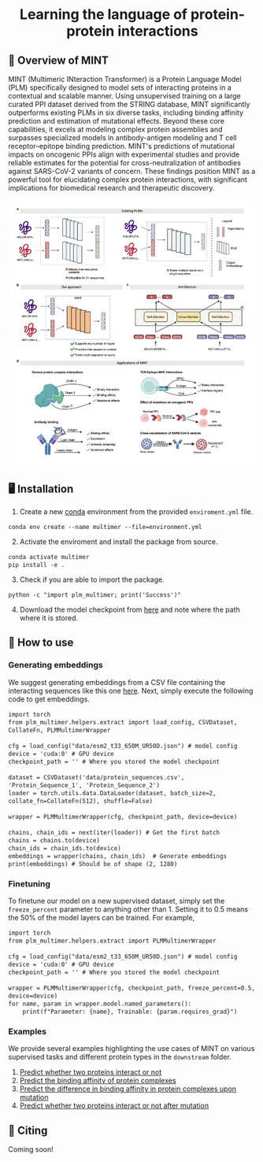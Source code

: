 <h1 align="center">
  Learning the language of protein-protein interactions 
</h1>

## 🧬 Overview of MINT

MINT (Multimeric INteraction Transformer) is a Protein Language Model (PLM) specifically designed to model sets of interacting proteins in a contextual and scalable manner. Using unsupervised training on a large curated PPI dataset derived from the STRING database, MINT significantly outperforms existing PLMs in six diverse tasks, including binding affinity prediction and estimation of mutational effects. Beyond these core capabilities, it excels at modeling complex protein assemblies and surpasses specialized models in antibody-antigen modeling and T cell receptor–epitope binding prediction. MINT's predictions of mutational impacts on oncogenic PPIs align with experimental studies and provide reliable estimates for the potential for cross-neutralization of antibodies against SARS-CoV-2 variants of concern. These findings position MINT as a powerful tool for elucidating complex protein interactions, with significant implications for biomedical research and therapeutic discovery.

![PLM-Multimer](./static/figure.png)

## 🖥️ Installation 

1. Create a new [conda](https://docs.anaconda.com/miniconda/install/) environment from the provided `enviroment.yml` file. 

```
conda env create --name multimer --file=environment.yml
```

2. Activate the enviroment and install the package from source.

```
conda activate multimer
pip install -e .
```

3. Check if you are able to import the package.

```
python -c "import plm_multimer; print('Success')" 
```

4. Download the model checkpoint from [here]() and note where the path where it is stored. 

## 🚀 How to use 

### Generating embeddings

We suggest generating embeddings from a CSV file containing the interacting sequences like this one [here](./data/protein_sequences.csv). Next, simply execute the following code to get embeddings. 

```
import torch
from plm_multimer.helpers.extract import load_config, CSVDataset, CollateFn, PLMMultimerWrapper

cfg = load_config("data/esm2_t33_650M_UR50D.json") # model config
device = 'cuda:0' # GPU device
checkpoint_path = '' # Where you stored the model checkpoint

dataset = CSVDataset('data/protein_sequences.csv', 'Protein_Sequence_1', 'Protein_Sequence_2')
loader = torch.utils.data.DataLoader(dataset, batch_size=2, collate_fn=CollateFn(512), shuffle=False) 

wrapper = PLMMultimerWrapper(cfg, checkpoint_path, device=device)

chains, chain_ids = next(iter(loader)) # Get the first batch
chains = chains.to(device)
chain_ids = chain_ids.to(device)
embeddings = wrapper(chains, chain_ids)  # Generate embeddings
print(embeddings) # Should be of shape (2, 1280)
```

### Finetuning 

To finetune our model on a new supervised dataset, simply set the `freeze_percent` parameter to anything other than 1. Setting it to 0.5 means the 50% of the model layers can be trained. For example, 

```
import torch
from plm_multimer.helpers.extract import PLMMultimerWrapper

cfg = load_config("data/esm2_t33_650M_UR50D.json") # model config
device = 'cuda:0' # GPU device
checkpoint_path = '' # Where you stored the model checkpoint

wrapper = PLMMultimerWrapper(cfg, checkpoint_path, freeze_percent=0.5, device=device)
for name, param in wrapper.model.named_parameters():
    print(f"Parameter: {name}, Trainable: {param.requires_grad}")
```

### Examples 

We provide several examples highlighting the use cases of MINT on various supervised tasks and different protein types in the `downstream` folder. 

1. [Predict whether two proteins interact or not](./downstream/GeneralPPI/ppi)
2. [Predict the binding affinity of protein complexes](./downstream/GeneralPPI/pdb-bind)
3. [Predict the difference in binding affinity in protein complexes upon mutation](./downstream/GeneralPPI/SKEMPI_v2)
4. [Predict whether two proteins interact or not after mutation](./downstream/GeneralPPI/mutational-ppi)


## 📝 Citing 

Coming soon!
